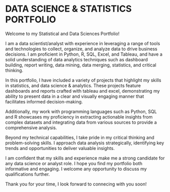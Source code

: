 # DATA SCIENCE & STATISTICS PORTFOLIO
Welcome to my Statistical and Data Sciences Portfolio!

I am a data scientist/analyst with experience in leveraging a range of tools and technologies to collect, organize, and analyze data to drive business decisions. I am proficient in Python, R, SQL, Excel, and Tableau, and have a solid understanding of data analytics techniques such as dashboard building, report writing, data mining, data merging, statistics, and critical thinking.

In this portfolio, I have included a variety of projects that highlight my skills in statistics, and data science & analytics. These projects feature dashboards and reports crafted with tableau and excel, demonstrating my ability to present data in a clear and visually engaging manner that facilitates informed decision-making.

Additionally, my work with programming languages such as Python, SQL and R showcases my proficiency in extracting actionable insights from complex datasets and integrating data from various sources to provide a comprehensive analysis.

Beyond my technical capabilities, I take pride in my critical thinking and problem-solving skills. I approach data analysis strategically, identifying key trends and opportunities to deliver valuable insights.

I am confident that my skills and experience make me a strong candidate for any data science or analyst role. I hope you find my portfolio both informative and engaging. I welcome any opportunity to discuss my qualifications further.

Thank you for your time, I look forward to connecing with you soon!